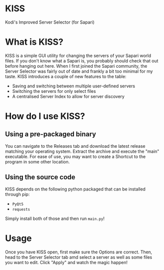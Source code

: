 # KISS
Kodi's Improved Server Selector (for Sapari)

# What is KISS?

KISS is a simple GUI utility for changing the servers of your Sapari world files. If you don't know what a Sapari is, you probably should check that out before hanging out here.
When I first joined the Sapari community, the Server Selector was fairly out of date and frankly a bit too minimal for my taste. KISS introduces a couple of new features to the table:

  - Saving and switching between multiple user-defined servers
  - Switching the servers for only select files
  - A centralised Server Index to allow for server discovery

# How do I use KISS?
## Using a pre-packaged binary

You can navigate to the Releases tab and download the latest release matching your operating system. Extract the archive and execute the "main" executable.
For ease of use, you may want to create a Shortcut to the program in some other location.

## Using the source code

KISS depends on the following python packaged that can be installed through pip:

  - `PyQt5`
  - `requests`
  
 Simply install both of those and then run `main.py`!
 
 # Usage
 
 Once you have KISS open, first make sure the Options are correct. Then, head to the Server Selector tab amd select a server as well as some files you want to edit. Click "Apply" and watch the magic happen!
